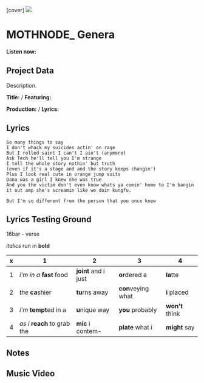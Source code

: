 [cover] ![](57175019_319474918741616_8502199518755923887_n.jpg)

# MOTHNODE_ Genera

**Listen now:** 

## Project Data

Description.

**Title:**  / **Featuring:** 

**Production:**  / **Lyrics:** 

## Lyrics

```
So many things to say
I don't whack my suicides actin' on rage
But I rolled saint I can't I ain't (anymore)
Ask Tech he'll tell you I'm strange
I tell the whole story nothin' but truth 
(even if it's a stage and and the story keeps changin')
Plus I look real cute in orange jump suits
Dana was a girl I knew she was true
And you the victim don't even know whats ya comin' home to I'm bangin it out amp she's screamin like we doin kungfu.

But I'm so different from the person that you once knew

```

## Lyrics Testing Ground

16bar - verse

*italics* run in
**bold**

| x | 1 | 2 | 3 | 4 |
|---|---|---|---|---|
| 1 | *i'm in a* **fast** food | **joint** and i just  | **or**dered a  | **la**tte  |
| 2 | *the* **ca**shier | **tu**rns away  |  **con**veying what |  **i** placed |
| 3 | *i'm* **tempt**ed in a | **u**nique way  |  **you** probably |  **won't** think |
| 4 | *as i* **reach** to grab the |  **mic** i contem-  | **plate** what i | **might** say |

## Notes

## Music Video
